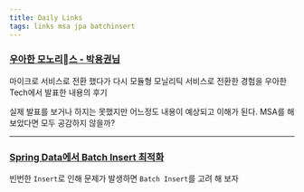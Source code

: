 ```yaml
---
title: Daily Links
tags: links msa jpa batchinsert
---
```


### [우아한 모노리스 - 박용권님](https://hojak99.tistory.com/567)

마이크로 서비스로 전환 했다가 다시 모듈형 모닐리틱 서비스로 전환한 경험을 우아한 Tech에서 발표한 내용의 후기

실제 발표를 보거나 하지는 못했지만 어느정도 내용이 예상되고 이해가 된다. MSA를 해 보았다면 모두 공감하지 않을까?

---

### [Spring Data에서 Batch Insert 최적화](http://homoefficio.github.io/2020/01/25/Spring-Data%EC%97%90%EC%84%9C-Batch-Insert-%EC%B5%9C%EC%A0%81%ED%99%94/)

빈번한 `Insert`로 인해 문제가 발생하면 `Batch Insert`를 고려 해 보자
